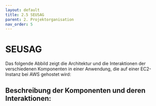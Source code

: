 ```yaml
---
layout: default
title: 2.5 SEUSAG
parent: 2. Projektorganisation
nav_order: 5
---
```


# SEUSAG

  

Das folgende Abbild zeigt die Architektur und die Interaktionen der verschiedenen Komponenten in einer Anwendung, die auf einer EC2-Instanz bei AWS gehostet wird:




## **Beschreibung der Komponenten und deren Interaktionen:**

